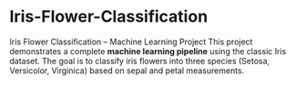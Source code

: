 # Iris-Flower-Classification
Iris Flower Classification – Machine Learning Project  This project demonstrates a complete **machine learning pipeline** using the classic Iris dataset.   The goal is to classify iris flowers into three species (Setosa, Versicolor, Virginica) based on sepal and petal measurements.

